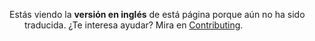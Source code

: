 ---
---
<i class="fa-solid fa-circle-info" style="margin-left: -1.5rem"></i> Estás viendo
la **versión en inglés** de está página porque aún no ha sido traducida.
¿Te interesa ayudar? Mira en [Contributing](/docs/contributing/).
